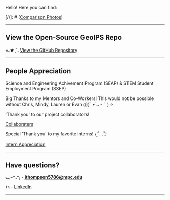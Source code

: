 
Hello! Here you can find:

 [//]: # ([Comparison Photos](./photos.md))

----


## View the Open-Source GeoIPS Repo

ᯓ★ˎˊ˗ [View the GitHub Repository](https://github.com/NRLMMD-GEOIPS/geoips)


----

## People Appreciation

Science and Engineering Achivement Program (SEAP) & STEM Student Employment Program (SSEP)


Big Thanks to my Mentors and Co-Workers! This would not be possible without Chris, Mindy, Lauren or Evan ദ്ദി(˵ •̀ ᴗ - ˵ ) ✧


'Thank you' to our project collaborators!

[Collaboraters](collaboraters-screenshot.png)


Special 'Thank you' to my favorite interns! 𐔌՞. .՞𐦯

[Intern Appreciation](./intern-appreciation.md)


----


## Have questions?  

ᓚ₍⑅^..^₎ - **jthompson5786@mpc.edu**  

۶ৎ - [LinkedIn](https://www.linkedin.com/in/jenniferxtt5786/)


----
